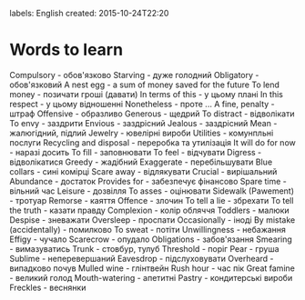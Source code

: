labels: English
created: 2015-10-24T22:20

# Words to learn

Compulsory - обов'язково
Starving - дуже голодний
Obligatory - обов'язковий
A nest egg - a sum of money saved for the future
To lend money - позичати гроші (давати)
In terms of this - у цьому плані
In this respect - у цьому відношенні
Nonetheless - проте ...
A fine, penalty - штраф
Offensive - образливо
Generous - щедрий
To distract - відволікати
To envy - заздрити
Envious - заздрісний
Jealous - заздрісний
Mean - жалюгідний, підлий
Jewelry - ювелірні вироби
Utilities - комунпльні послуги
Recycling and disposal - переробка та утилізація
It will do for now - наразі досить
To fill - заповнювати
To feel - відчувати
Digress - відволікатися
Greedy - жадібний
Exaggerate - перебільшувати
Blue collars - сині комірці
Scare away - відлякувати
Crucial - вирішальний
Abundance - достаток
Provides for - забезпечує фінансово
Spare time - вільний час
Leisure - дозвілля
To asses - оцінювати
Sidewalk (Pawement) - тротуар
Remorse - каяття
Offence - злочин
To tell a lie - збрехати
To tell the truth - казати правду
Complexion - колір обляччя
Toddlers - малюки
Despise - зневажати
Oversleep - проспати
Occasionally - іноді
By mistake (accidentally) - помилково
To sweat - потіти
Unwillingness - небажання
Effigy - чучало
Scarecrow - опудало
Obligations - забов'язання
Smearing - вимазуватись
Trunk - стовбур, тулуб
Threshold - поріг
Pear - груша
Sublime - неперевершаний
Eavesdrop - підслуховувати
Overheard - випадково почув
Mulled wine - глінтвейн
Rush hour - час пік
Great famine - великий голод
Mouth-watering - апетитні
Pastry - кондитерські вироби
Freckles - веснянки
